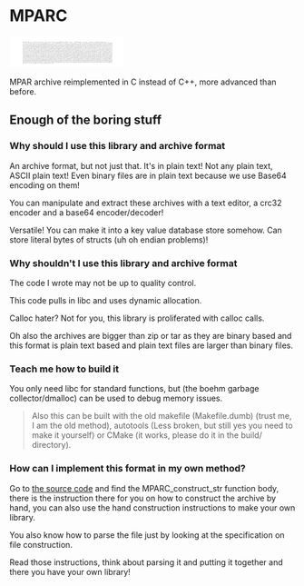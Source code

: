 # MPARC

![Logo is the MPARC archive behind an #ffffff background lmao](./img/logo.png)

MPAR archive reimplemented in C instead of C++, more advanced than before.



## Enough of the boring stuff


### Why should I use this library and archive format

An archive format, but not just that. It's in plain text! Not any plain text, ASCII plain text! Even binary files are in plain text because we use Base64 encoding on them!

You can manipulate and extract these archives with a text editor, a crc32 encoder and a base64 encoder/decoder!

Versatile! You can make it into a key value database store somehow. Can store literal bytes of structs (uh oh endian problems)!


### Why shouldn't I use this library and archive format

The code I wrote may not be up to quality control.

This code pulls in libc and uses dynamic allocation. 

Calloc hater? Not for you, this library is proliferated with calloc calls.

Oh also the archives are bigger than zip or tar as they are binary based and this format is plain text based and plain text files are larger than binary files.


### Teach me how to build it

You only need libc for standard functions, but (the boehm garbage collector/dmalloc) can be used to debug memory issues.

> Also this can be built with the old makefile (Makefile.dumb) (trust me, I am the old method), autotools (Less broken, but still yes you need to make it yourself) or CMake (it works, please do it in the build/ directory).


### How can I implement this format in my own method?

Go to [the source code](./mparc.c) and find the MPARC_construct_str function body, there is the instruction there for you on how to construct the archive by hand, you can also use the hand construction instructions to make your own library.

You also know how to parse the file just by looking at the specification on file construction.

Read those instructions, think about parsing it and putting it together and there you have your own library!
